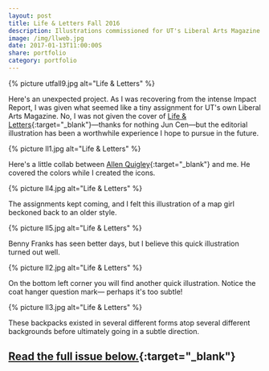 ```yaml
---
layout: post
title: Life & Letters Fall 2016
description: Illustrations commissioned for UT's Liberal Arts Magazine.
image: /img/llweb.jpg
date: 2017-01-13T11:00:00S
share: portfolio
category: portfolio
---
```


{% picture utfall9.jpg alt="Life & Letters" %}

Here's an unexpected project. As I was recovering from the intense Impact Report, I was given what seemed like a tiny assignment for UT's own Liberal Arts Magazine. No, I was not given the cover of [Life & Letters](https://cenjun.com/){:target="_blank"}—thanks for nothing Jun Cen—but the editorial illustration has been a worthwhile experience I hope to pursue in the future.

{% picture ll1.jpg alt="Life & Letters" %}

Here's a little collab between [Allen Quigley](https://www.allenquigley.com/){:target="_blank"} and me. He covered the colors while I created the icons.

{% picture ll4.jpg alt="Life & Letters" %}

The assignments kept coming, and I felt this illustration of a map girl beckoned back to an older style.

{% picture ll5.jpg alt="Life & Letters" %}

Benny Franks has seen better days, but I believe this quick illustration turned out well.

{% picture ll2.jpg alt="Life & Letters" %}

On the bottom left corner you will find another quick illustration. Notice the coat hanger question mark— perhaps it's too subtle!

{% picture ll3.jpg alt="Life & Letters" %}

These backpacks existed in several different forms atop several different backgrounds before ultimately going in a subtle direction.

## [Read the full issue below.](https://issuu.com/lifeandletters/docs/ll_fall2016_issu){:target="_blank"} 

<iframe style="width:100%;height:500px;" data-src="//e.issuu.com/embed.html#9815718/43034476" class="lazyload" frameborder="0" allowfullscreen></iframe>
